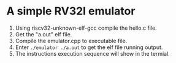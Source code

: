 # A simple RV32I emulator
1. Using riscv32-unknown-elf-gcc compile the hello.c file.
2. Get the "a.out" elf file.
3. Compile the emulator.cpp to executable file.
4. Enter ```./emulator ./a.out``` to get the elf file running output.
5. The instructions execution sequence will show in the termial.